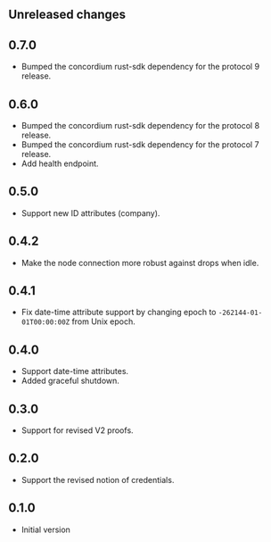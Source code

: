 ## Unreleased changes

## 0.7.0

- Bumped the concordium rust-sdk dependency for the protocol 9 release.

## 0.6.0

- Bumped the concordium rust-sdk dependency for the protocol 8 release.
- Bumped the concordium rust-sdk dependency for the protocol 7 release.
- Add health endpoint.

## 0.5.0

- Support new ID attributes (company).

## 0.4.2

- Make the node connection more robust against drops when idle.

## 0.4.1

- Fix date-time attribute support by changing epoch to `-262144-01-01T00:00:00Z` from Unix epoch.

## 0.4.0

- Support date-time attributes.
- Added graceful shutdown.

## 0.3.0

- Support for revised V2 proofs.

## 0.2.0

- Support the revised notion of credentials.

## 0.1.0

- Initial version

